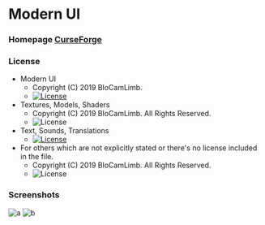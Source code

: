 # Modern UI
### Homepage [CurseForge](https://www.curseforge.com/minecraft/mc-mods/modern-ui)
### License
* Modern UI
  - Copyright (C) 2019 BloCamLimb.
  - [![License](https://img.shields.io/badge/License-GPLv3-blue.svg?style=flat-square)](https://raw.githubusercontent.com/BloCamLimb/ModernUI/1.15/LICENSE)
* Textures, Models, Shaders
  - Copyright (C) 2019 BloCamLimb. All Rights Reserved.
  - ![License](https://img.shields.io/badge/License-All%20Rights%20Reserved-orange.svg?style=flat-square)
* Text, Sounds, Translations
  - [![License](https://img.shields.io/badge/License-No%20Restriction-green.svg?style=flat-square)](https://creativecommons.org/publicdomain/zero/1.0/)
* For others which are not explicitly stated or there's no license included in the file. 
  - Copyright (C) 2019 BloCamLimb. All Rights Reserved.
  - ![License](https://img.shields.io/badge/License-All%20Rights%20Reserved-orange.svg?style=flat-square)
### Screenshots
![a](https://i.loli.net/2020/05/15/fYAow29d4JtqaGu.png)
![b](https://i.loli.net/2020/04/10/LDBFc1qo5wtnS8u.png)
